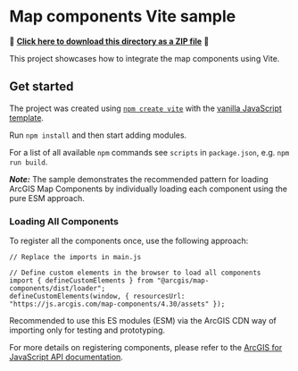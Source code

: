 # Map components Vite sample

📁 **[Click here to download this directory as a ZIP file](https://esri.github.io/jsapi-resources/zips/map-component-sample-vite.zip)** 📁

This project showcases how to integrate the map components using Vite.

## Get started

The project was created using [`npm create vite`](https://vitejs.dev/guide/#scaffolding-your-first-vite-project) with the [vanilla JavaScript template](https://github.com/vitejs/vite/tree/main/packages/create-vite/template-vanilla).

Run `npm install` and then start adding modules.

For a list of all available `npm` commands see `scripts` in `package.json`, e.g. `npm run build`.

***Note:*** The sample demonstrates the recommended pattern for loading ArcGIS Map Components by individually loading each component using the pure ESM approach.

### Loading All Components
To register all the components once, use the following approach:

```
// Replace the imports in main.js

// Define custom elements in the browser to load all components
import { defineCustomElements } from "@arcgis/map-components/dist/loader";
defineCustomElements(window, { resourcesUrl: "https://js.arcgis.com/map-components/4.30/assets" });
```
Recommended to use this ES modules (ESM) via the ArcGIS CDN way of importing only for testing and prototyping.

For more details on registering components, please refer to the [ArcGIS for JavaScript API documentation](https://developers.arcgis.com/javascript/latest/get-started-npm/#components).